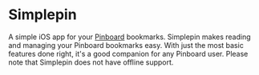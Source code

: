 # Simplepin

A simple iOS app for your [Pinboard](https://pinboard.in/) bookmarks. Simplepin makes reading and managing your Pinboard bookmarks easy. With just the most basic features done right, it's a good companion for any Pinboard user. Please note that Simplepin does not have offline support.
